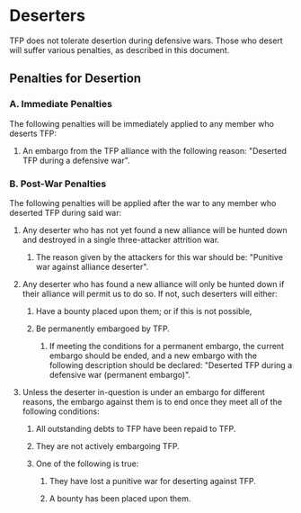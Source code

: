 # Deserters

TFP does not tolerate desertion during defensive wars.  Those who desert will suffer various penalties, as described in this
document.

## Penalties for Desertion

### A. Immediate Penalties

The following penalties will be immediately applied to any member who deserts TFP:

1. An embargo from the TFP alliance with the following reason:  "Deserted TFP during a defensive war".

### B. Post-War Penalties

The following penalties will be applied after the war to any member who deserted TFP during said war:

1. Any deserter who has not yet found a new alliance will be hunted down and destroyed in a single three-attacker attrition war.

    1. The reason given by the attackers for this war should be:  "Punitive war against alliance deserter".

1. Any deserter who has found a new alliance will only be hunted down if their alliance will permit us to do so.  If not, such
  deserters will either:
  
    1. Have a bounty placed upon them; or if this is not possible,
    
    1. Be permanently embargoed by TFP.
  
        1. If meeting the conditions for a permanent embargo, the current embargo should be ended, and a new embargo with the
           following description should be declared:  "Deserted TFP during a defensive war (permanent embargo)".

1. Unless the deserter in-question is under an embargo for different reasons, the embargo against them is to end once they meet
  all of the following conditions:
  
    1. All outstanding debts to TFP have been repaid to TFP.
    
    1. They are not actively embargoing TFP.
    
    1. One of the following is true:
    
        1. They have lost a punitive war for deserting against TFP.
    
        1. A bounty has been placed upon them.
    
